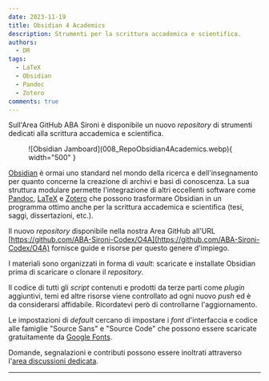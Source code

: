 ```yaml
---
date: 2023-11-19
title: Obsidian 4 Academics
description: Strumenti per la scrittura accademica e scientifica. 
authors: 
  - DR
tags:
  - LaTeX
  - Obsidian
  - Pandoc
  - Zotero
comments: true
---
```


Sull'Area GitHub ABA Sironi è disponibile un nuovo _repository_ di strumenti dedicati alla scrittura accademica e scientifica.
 <!-- more -->

<figure markdown>![Obsidian Jamboard](008_RepoObsidian4Academics.webp){ width="500" }</figure>

[Obsidian](https://obsidian.md) è ormai uno standard nel mondo della ricerca e dell'insegnamento per quanto concerne la creazione di archivi e basi di conoscenza. La sua struttura modulare permette l'integrazione di altri eccellenti software come [Pandoc](https://pandoc.org/), [LaTeX](https://www.latex-project.org/) e [Zotero](https://www.zotero.org/) che possono trasformare Obsidian in un programma ottimo anche per la scrittura accademica e scientifica (tesi, saggi, dissertazioni, etc.).

Il nuovo *repository* disponibile nella nostra Area GitHub all'URL [https://github.com/ABA-Sironi-Codex/O4A](https://github.com/ABA-Sironi-Codex/O4A) fornisce guide e risorse per questo genere d'impiego.

I materiali sono organizzati in forma di *vault*: scaricate e installate Obsidian prima di scaricare o clonare il *repository*.

Il codice di tutti gli *script* contenuti e prodotti da terze parti come *plugin* aggiuntivi, temi ed altre risorse viene controllato ad ogni nuovo *push* ed è da considerarsi affidabile. Ricordatevi però di controllarne l'aggiornamento.

Le impostazioni di *default* cercano di impostare i *font* d'interfaccia e codice alle famiglie "Source Sans" e "Source Code" che possono essere scaricate gratuitamente da [Google Fonts](https://fonts.google.com/?query=source).

Domande, segnalazioni e contributi possono essere inoltrati attraverso l'[area discussioni dedicata](https://github.com/ABA-Sironi-Codex/O4A/discussions/categories/discussioni-e-contributi).

---
